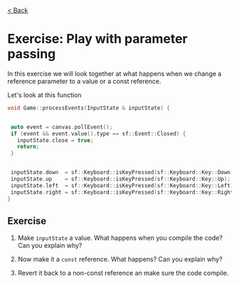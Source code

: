 [< Back](../README.md)

# Exercise: Play with parameter passing

In this exercise we will look together at what happens when we change a reference
parameter to a value or a const reference.

Let's look at this function

```cpp
void Game::processEvents(InputState & inputState) {


 auto event = canvas.pollEvent();
 if (event && event.value().type == sf::Event::Closed) {
   inputState.close = true;
   return;
 }


 inputState.down  = sf::Keyboard::isKeyPressed(sf::Keyboard::Key::Down);
 inputState.up    = sf::Keyboard::isKeyPressed(sf::Keyboard::Key::Up);
 inputState.left  = sf::Keyboard::isKeyPressed(sf::Keyboard::Key::Left);
 inputState.right = sf::Keyboard::isKeyPressed(sf::Keyboard::Key::Right);
}
```


## Exercise

1. Make `inputState` a value. What happens when you compile the code? Can you explain why?

2. Now make it a `const` reference. What happens? Can you explain why?

3. Revert it back to a non-const reference an make sure the code compile.

